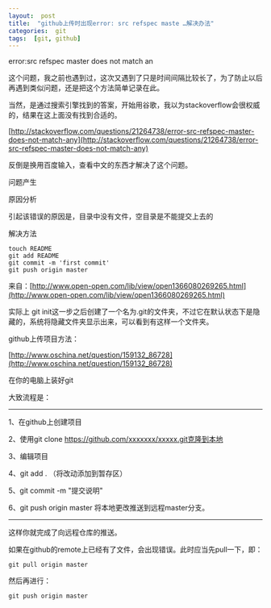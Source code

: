 ```yaml
---
layout:  post
title:  "github上传时出现error: src refspec maste …解决办法"
categories:  git
tags:  [git, github]
---
```


error:src refspec master does not match an

这个问题，我之前也遇到过，这次又遇到了只是时间间隔比较长了，为了防止以后再遇到类似问题，还是把这个方法简单记录在此。

当然，是通过搜索引擎找到的答案，开始用谷歌，我以为stackoverflow会很权威的，结果在这上面没有找到合适的。

[http://stackoverflow.com/questions/21264738/error-src-refspec-master-does-not-match-any](http://stackoverflow.com/questions/21264738/error-src-refspec-master-does-not-match-any)

反倒是换用百度输入，查看中文的东西才解决了这个问题。

问题产生

原因分析

引起该错误的原因是，目录中没有文件，空目录是不能提交上去的

解决方法

```
touch README
git add README 
git commit -m 'first commit'
git push origin master
```

来自：[http://www.open-open.com/lib/view/open1366080269265.html](http://www.open-open.com/lib/view/open1366080269265.html)

实际上 git init这一步之后创建了一个名为.git的文件夹，不过它在默认状态下是隐藏的，系统将隐藏文件夹显示出来，可以看到有这样一个文件夹。

github上传项目方法：

[http://www.oschina.net/question/159132_86728](http://www.oschina.net/question/159132_86728)

在你的电脑上装好git

大致流程是：

***

1、在github上创建项目

2、使用git clone https://github.com/xxxxxxx/xxxxx.git克隆到本地

3、编辑项目

4、git add . （将改动添加到暂存区）

5、git commit -m "提交说明"

6、git push origin master 将本地更改推送到远程master分支。

***

这样你就完成了向远程仓库的推送。

如果在github的remote上已经有了文件，会出现错误。此时应当先pull一下，即：

```
git pull origin master
```

然后再进行：

```
git push origin master
```
